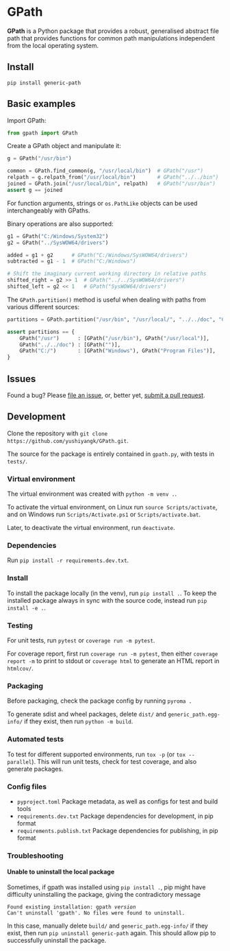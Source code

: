 # GPath

**GPath** is a Python package that provides a robust, generalised abstract file path that provides functions for common path manipulations independent from the local operating system.

## Install

```
pip install generic-path
```

## Basic examples

Import GPath:
```python
from gpath import GPath
```

Create a GPath object and manipulate it:
```python
g = GPath("/usr/bin")

common = GPath.find_common(g, "/usr/local/bin")  # GPath("/usr")
relpath = g.relpath_from("/usr/local/bin")       # GPath("../../bin")
joined = GPath.join("/usr/local/bin", relpath)   # GPath("/usr/bin")
assert g == joined
```

For function arguments, strings or `os.PathLike` objects can be used interchangeably with GPaths.

Binary operations are also supported:
```python
g1 = GPath("C:/Windows/System32")
g2 = GPath("../SysWOW64/drivers")

added = g1 + g2      # GPath("C:/Windows/SysWOW64/drivers")
subtracted = g1 - 1  # GPath("C:/Windows")

# Shift the imaginary current working directory in relative paths
shifted_right = g2 >> 1  # GPath("../../SysWOW64/drivers")
shifted_left = g2 << 1   # GPath("SysWOW64/drivers")
```

The `GPath.partition()` method is useful when dealing with paths from various different sources:
```python
partitions = GPath.partition("/usr/bin", "/usr/local/", "../../doc", "C:/Windows", "C:/Program Files")

assert partitions == {
	GPath("/usr")      : [GPath("/usr/bin"), GPath("/usr/local")],
	GPath("../../doc") : [GPath("")],
	GPath("C:/")       : [GPath("Windows"), GPath("Program Files")],
}
```

## Issues

Found a bug? Please [file an issue](https://github.com/yushiyangk/GPath/issues), or, better yet, [submit a pull request](https://github.com/yushiyangk/GPath/pulls).

## Development

Clone the repository with `git clone https://github.com/yushiyangk/GPath.git`.

The source for the package is entirely contained in `gpath.py`, with tests in `tests/`.

### Virtual environment

The virtual environment was created with `python -m venv .`.

To activate the virtual environment, on Linux run `source Scripts/activate`, and on Windows run `Scripts/Activate.ps1` or `Scripts/activate.bat`.

Later, to deactivate the virtual environment, run `deactivate`.

### Dependencies

Run `pip install -r requirements.dev.txt`.

### Install

To install the package locally (in the venv), run `pip install .`. To keep the installed package always in sync with the source code, instead run `pip install -e .`.

### Testing

For unit tests, run `pytest` or `coverage run -m pytest`.

For coverage report, first run `coverage run -m pytest`, then either `coverage report -m` to print to stdout or `coverage html` to generate an HTML report in `htmlcov/`.

### Packaging

Before packaging, check the package config by running `pyroma .`

To generate sdist and wheel packages, delete `dist/` and `generic_path.egg-info/` if they exist, then run `python -m build`.

### Automated tests

To test for different supported environments, run `tox -p` (or `tox --parallel`). This will run unit tests, check for test coverage, and also generate packages.

### Config files

- `pyproject.toml` Package metadata, as well as configs for test and build tools
- `requirements.dev.txt` Package dependencies for development, in pip format
- `requirements.publish.txt` Package dependencies for publishing, in pip format

### Troubleshooting

#### Unable to uninstall the local package

Sometimes, if gpath was installed using `pip install .`, pip might have difficulty uninstalling the package, giving the contradictory message
<pre><code>Found existing installation: gpath <var>version</var>
Can't uninstall 'gpath'. No files were found to uninstall.</code></pre>

In this case, manually delete `build/` and `generic_path.egg-info/` if they exist, then run `pip uninstall generic-path` again. This should allow pip to successfully uninstall the package.
